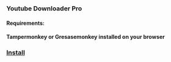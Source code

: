 ### Youtube Downloader Pro

#### Requirements:
#### Tampermonkey or Gresasemonkey installed on your browser

### [Install](http://raw.github.com/zoreu/youtubedownloader/master/youtubedownloaderpro.js) 
